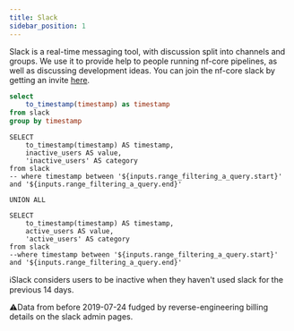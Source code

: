 ```yaml
---
title: Slack
sidebar_position: 1
---
```


Slack is a real-time messaging tool, with discussion split into channels and groups. We use it to provide help to people running nf-core pipelines, as well as discussing development ideas. You can join the nf-core slack by getting an invite [here](https://nf-co.re/join/slack).

```sql view_days
select
    to_timestamp(timestamp) as timestamp
from slack
group by timestamp
```

<DateRange
    name=range_filtering_a_query
    data={view_days}
    dates=timestamp
    defaultValue="All Time"
/>

<!-- https://github.com/nf-core/website/blob/33acd6a2fab2bf9251e14212ce731ef3232b5969/public_html/stats.php#L714 -->


```users_long_filtered
SELECT
    to_timestamp(timestamp) AS timestamp,
    inactive_users AS value,
    'inactive_users' AS category
from slack
-- where timestamp between '${inputs.range_filtering_a_query.start}' and '${inputs.range_filtering_a_query.end}'

UNION ALL

SELECT
    to_timestamp(timestamp) AS timestamp,
    active_users AS value,
    'active_users' AS category
from slack
--where timestamp between '${inputs.range_filtering_a_query.start}' and '${inputs.range_filtering_a_query.end}'
```

<AreaChart
    data={users_long_filtered}
    x=timestamp
    y=value
    series=category
    title="nf-core Slack users over time"
    subtitle="Per day from {inputs.range_filtering_a_query.start} to {inputs.range_filtering_a_query.end}"
/>

ℹ️Slack considers users to be inactive when they haven't used slack for the previous 14 days.

⚠️Data from before 2019-07-24 fudged by reverse-engineering billing details on the slack admin pages.
